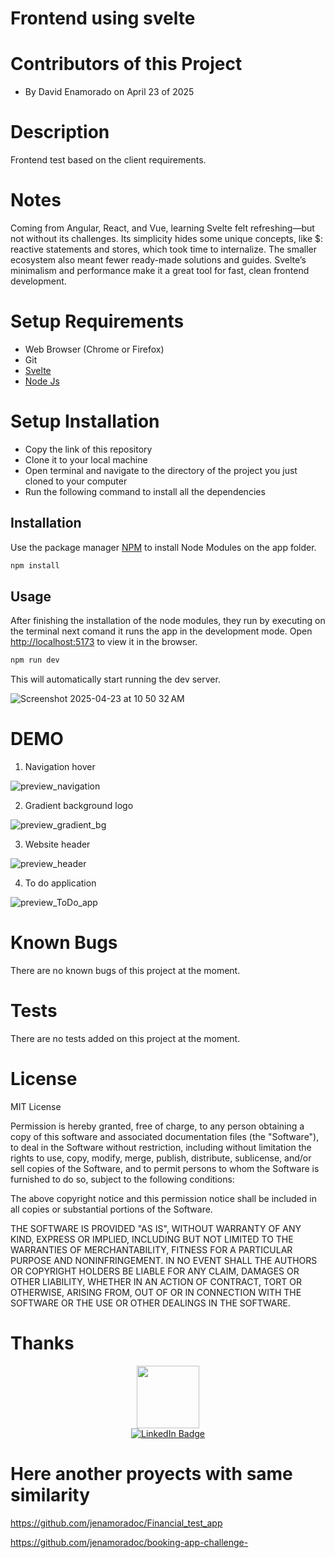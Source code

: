 # Frontend using svelte 

# Contributors of this Project
* By David Enamorado on April 23 of 2025

# Description
Frontend test based on the client requirements.

# Notes

Coming from Angular, React, and Vue, learning Svelte felt refreshing—but not without its challenges. Its simplicity hides some unique concepts, like $: reactive statements and stores, which took time to internalize. The smaller ecosystem also meant fewer ready-made solutions and guides.
Svelte’s minimalism and performance make it a great tool for fast, clean frontend development.


# Setup Requirements
* Web Browser (Chrome or Firefox)
* Git
* [Svelte](https://svelte.dev/)
* [Node Js](https://nodejs.org/en/)


# Setup Installation
* Copy the link of this repository
* Clone it to your local machine
* Open terminal and navigate to the directory of the project you just cloned to your computer
* Run the following command to install all the dependencies

## Installation

Use the package manager [NPM](https://www.npmjs.com/) to install Node Modules on the app folder. 

```bash
npm install
```
## Usage

After finishing the installation of the node modules, they run by executing on the terminal next comand it runs the app in the development mode.
Open [http://localhost:5173](http://localhost:5173/) to view it in the browser.

```bash
npm run dev
```
This will automatically start running the dev server.

![Screenshot 2025-04-23 at 10 50 32 AM](https://github.com/user-attachments/assets/2b5aa61d-a2b7-4de8-b1eb-443cdde1216d)


# DEMO

1. Navigation hover

![preview_navigation](https://github.com/user-attachments/assets/a2eaff03-df13-45a1-a8b1-150cff5b015a)

2. Gradient background logo

![preview_gradient_bg](https://github.com/user-attachments/assets/b774fe38-425a-4963-94f7-848370a3f73b)

3. Website header

![preview_header](https://github.com/user-attachments/assets/cf9d91ca-d6a6-48db-9e63-c134e1f68559)

4. To do application

![preview_ToDo_app](https://github.com/user-attachments/assets/ff938b1c-da84-4e96-8f96-6d54d999225e)




# Known Bugs
There are no known bugs of this project at the moment.


# Tests
There are no tests added on this project at the moment. 


# License
MIT License

Permission is hereby granted, free of charge, to any person obtaining
a copy of this software and associated documentation files (the
"Software"), to deal in the Software without restriction, including
without limitation the rights to use, copy, modify, merge, publish,
distribute, sublicense, and/or sell copies of the Software, and to
permit persons to whom the Software is furnished to do so, subject to
the following conditions:

The above copyright notice and this permission notice shall be
included in all copies or substantial portions of the Software.

THE SOFTWARE IS PROVIDED "AS IS", WITHOUT WARRANTY OF ANY KIND,
EXPRESS OR IMPLIED, INCLUDING BUT NOT LIMITED TO THE WARRANTIES OF
MERCHANTABILITY, FITNESS FOR A PARTICULAR PURPOSE AND
NONINFRINGEMENT. IN NO EVENT SHALL THE AUTHORS OR COPYRIGHT HOLDERS BE
LIABLE FOR ANY CLAIM, DAMAGES OR OTHER LIABILITY, WHETHER IN AN ACTION
OF CONTRACT, TORT OR OTHERWISE, ARISING FROM, OUT OF OR IN CONNECTION
WITH THE SOFTWARE OR THE USE OR OTHER DEALINGS IN THE SOFTWARE.

# Thanks

<div id="header" align="center">
  <img src="https://media.giphy.com/media/M9gbBd9nbDrOTu1Mqx/giphy.gif" width="100"/>
</div>

<div id="badges" align="center">
  <a href="https://www.linkedin.com/in/jeamoradoc/">
    <img src="https://img.shields.io/badge/LinkedIn-blue?style=for-the-badge&logo=linkedin&logoColor=white" alt="LinkedIn Badge"/>
  </a>
</div>


# Here another proyects with same similarity

https://github.com/jenamoradoc/Financial_test_app

https://github.com/jenamoradoc/booking-app-challenge-
